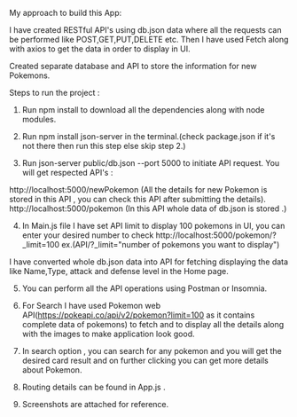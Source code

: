 My approach to build this App:

I have created RESTful API's using db.json data where all the requests can be performed like POST,GET,PUT,DELETE etc. Then I have used Fetch along with axios to get the data in order to display in UI.

Created separate database and API to store the information for new Pokemons.

Steps to run the project :

1. Run npm install to download all the dependencies along with node modules.

2. Run npm install json-server in the terminal.(check package.json if it's not there then run this step else skip step 2.)

3. Run json-server public/db.json --port 5000 to initiate API request.
   You will get respected API's :

http://localhost:5000/newPokemon (All the details for new Pokemon is stored in this API , you can check this API after submitting the details).
http://localhost:5000/pokemon (In this API whole data of db.json is stored .)

4. In Main.js file I have set API limit to display 100 pokemons in UI, you can enter your desired number to check http://localhost:5000/pokemon/?_limit=100 ex.(API/?\_limit="number of pokemons you want to display")

I have converted whole db.json data into API for fetching displaying the data like Name,Type, attack and defense level in the Home page.

5. You can perform all the API operations using Postman or Insomnia.

6. For Search I have used Pokemon web API(https://pokeapi.co/api/v2/pokemon?limit=100 as it contains complete data of pokemons) to fetch and to display all the details along with the images to make application look good.

7. In search option , you can search for any pokemon and you will get the desired card result and on further clicking you can get more details about Pokemon.

8. Routing details can be found in App.js .

9. Screenshots are attached for reference.
